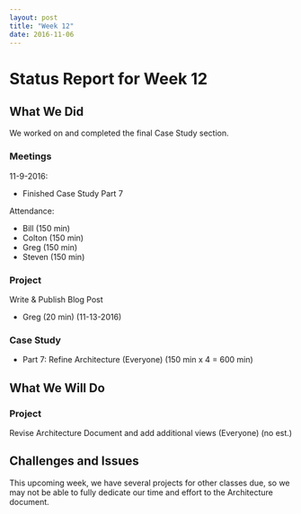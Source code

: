 ```yaml
---
layout: post
title: "Week 12"
date: 2016-11-06
---
```


# Status Report for Week 12

## What We Did

We worked on and completed the final Case Study section.

### Meetings

11-9-2016:

- Finished Case Study Part 7

Attendance:

- Bill (150 min)
- Colton (150 min)
- Greg (150 min)
- Steven (150 min)

### Project

Write & Publish Blog Post

- Greg (20 min) (11-13-2016)

### Case Study

- Part 7: Refine Architecture (Everyone) (150 min x 4 = 600 min)

## What We Will Do

### Project

Revise Architecture Document and add additional views (Everyone) (no est.)

## Challenges and Issues

This upcoming week, we have several projects for other classes due, so we may not be able to fully dedicate our time and effort to the Architecture document.
